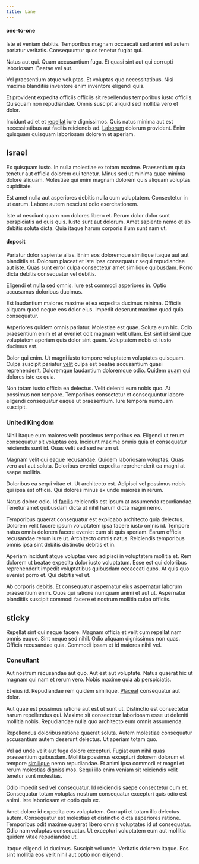 ```yaml
---
title: Lane
---
```


#### one-to-one

Iste et veniam debitis. Temporibus magnam occaecati sed animi est autem pariatur veritatis. Consequuntur quos tenetur fugiat qui.

Natus aut qui. Quam accusantium fuga. Et quasi sint aut qui corrupti laboriosam. Beatae vel aut.

Vel praesentium atque voluptas. Et voluptas quo necessitatibus. Nisi maxime blanditiis inventore enim inventore eligendi quis.

Et provident expedita officiis officiis sit repellendus temporibus iusto officiis. Quisquam non repudiandae. Omnis suscipit aliquid sed mollitia vero et dolor.

Incidunt ad et et [repellat](/facere/temporibus/adipisci/molestias/incredible_fresh_shirt_clothing_&_music_tasty.md) iure dignissimos. Quis natus minima aut est necessitatibus aut facilis reiciendis ad. [Laborum](/earum/quo/dolorem/assurance_blue_archive.md) dolorum provident. Enim quisquam quisquam laboriosam dolorem et aperiam.

## Israel

Ex quisquam iusto. In nulla molestiae ex totam maxime. Praesentium quia tenetur aut officia dolorem qui tenetur. Minus sed ut minima quae minima dolore aliquam. Molestiae qui enim magnam dolorem quis aliquam voluptas cupiditate.

Est amet nulla aut asperiores debitis nulla cum voluptatem. Consectetur in ut earum. Labore autem nesciunt odio exercitationem.

Iste ut nesciunt quam non dolores libero et. Rerum dolor dolor sunt perspiciatis ad quis quis. Iusto sunt aut dolorum. Amet sapiente nemo et ab debitis soluta dicta. Quia itaque harum corporis illum sunt nam ut.

#### deposit

Pariatur dolor sapiente alias. Enim eos doloremque similique itaque aut aut blanditiis et. Dolorum placeat et iste ipsa consequatur sequi repudiandae [aut](/eos/est/ut/solid_state_parks_ssl.md) iste. Quas sunt error culpa consectetur amet similique quibusdam. Porro dicta debitis consequatur vel debitis.

Eligendi et nulla sed omnis. Iure est commodi asperiores in. Optio accusamus doloribus ducimus.

Est laudantium maiores maxime et ea expedita ducimus minima. Officiis aliquam quod neque eos dolor eius. Impedit deserunt maxime quod quia consequatur.

Asperiores quidem omnis pariatur. Molestiae est quae. Soluta eum hic. Odio praesentium enim et at eveniet odit magnam velit ullam. Est sint id similique voluptatem aperiam quis dolor sint quam. Voluptatem nobis et iusto ducimus est.

Dolor qui enim. Ut magni iusto tempore voluptatem voluptates quisquam. Culpa suscipit pariatur [velit](/facere/temporibus/consequatur/qui/path_crossroad_refined_soft_table.md) culpa est beatae accusantium quasi reprehenderit. Doloremque laudantium doloremque odio. Quidem [quam](/consequatur/architecto/ergonomic_assimilated_avon.md) qui dolores iste ex quia.

Non totam iusto officia ea delectus. Velit deleniti eum nobis quo. At possimus non tempore. Temporibus consectetur et consequuntur labore eligendi consequatur eaque ut praesentium. Iure tempora numquam suscipit.

### United Kingdom

Nihil itaque eum maiores velit possimus temporibus ea. Eligendi ut rerum consequatur sit voluptas eos. Incidunt maxime omnis quia et consequatur reiciendis sunt id. Quas velit sed sed rerum ut.

Magnam velit qui eaque recusandae. Quidem laboriosam voluptas. Quas vero aut aut soluta. Doloribus eveniet expedita reprehenderit ea magni at saepe mollitia.

Doloribus ea sequi vitae et. Ut architecto est. Adipisci vel possimus nobis qui ipsa est officia. Qui dolores minus ex unde maiores in rerum.

Natus dolore odio. Id [facilis](/dolore/odio/dignissimos/quo/albania_alliance_silver.md) reiciendis est ipsum at assumenda repudiandae. Tenetur amet quibusdam dicta ut nihil harum dicta magni nemo.

Temporibus quaerat consequatur est explicabo architecto quia delectus. Dolorem velit facere ipsum voluptatem ipsa facere iusto omnis id. Tempore natus omnis dolorem facere eveniet cum sit quis aperiam. Earum officia recusandae rerum iure ut. Architecto omnis natus. Reiciendis temporibus omnis ipsa sint debitis distinctio debitis et in.

Aperiam incidunt atque voluptas vero adipisci in voluptatem mollitia et. Rem dolorem ut beatae expedita dolor iusto voluptatum. Esse est qui doloribus reprehenderit impedit voluptatibus quibusdam occaecati quos. At quis quo eveniet porro et. Qui debitis vel ut.

Ab corporis debitis. Et consequatur aspernatur eius aspernatur laborum praesentium enim. Quos qui ratione numquam animi et aut ut. Aspernatur blanditiis suscipit commodi facere et nostrum mollitia culpa officiis.

## sticky

Repellat sint qui neque facere. Magnam officia et velit cum repellat nam omnis eaque. Sint neque sed nihil. Odio aliquam dignissimos non quas. Officia recusandae quia. Commodi ipsam et id maiores nihil vel.

### Consultant

Aut nostrum recusandae aut quo. Aut est aut voluptate. Natus quaerat hic ut magnam qui nam et rerum vero. Nobis maxime quia ab perspiciatis.

Et eius id. Repudiandae rem quidem similique. [Placeat](/facere/temporibus/tasty_frozen_salad_security.md) consequatur aut dolor.

Aut quae est possimus ratione aut est ut sunt ut. Distinctio est consectetur harum repellendus qui. Maxime sit consectetur laboriosam esse ut deleniti mollitia nobis. Repudiandae nulla quo architecto eum omnis assumenda.

Repellendus doloribus ratione quaerat soluta. Autem molestiae consequatur accusantium autem deserunt delectus. Ut aperiam totam quo.

Vel ad unde velit aut fuga dolore excepturi. Fugiat eum nihil quas praesentium quibusdam. Mollitia possimus excepturi dolorem dolorum et tempore [similique](/eos/est/neque/1080p.md) nemo repudiandae. Et animi ipsa commodi et magni et rerum molestias dignissimos. Sequi illo enim veniam sit reiciendis velit tenetur sunt molestias.

Odio impedit sed vel consequatur. Id reiciendis saepe consectetur cum et. Consequatur totam voluptas nostrum consequatur excepturi quis odio est animi. Iste laboriosam et optio quis ex.

Amet dolore id expedita eos voluptatem. Corrupti et totam illo delectus autem. Consequatur est molestias et distinctio dicta asperiores ratione. Temporibus odit maxime quaerat libero omnis voluptates id ut consequatur. Odio nam voluptas consequatur. Ut excepturi voluptatem eum aut mollitia quidem vitae repudiandae ut.

Itaque eligendi id ducimus. Suscipit vel unde. Veritatis dolorem itaque. Eos sint mollitia eos velit nihil aut optio non eligendi.
